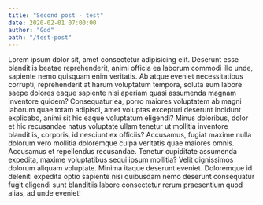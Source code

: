 ```yaml
---
title: "Second post - test"
date: 2020-02-01 07:00:00
author: "God"
path: "/test-post"
---
```


Lorem ipsum dolor sit, amet consectetur adipisicing elit. Deserunt esse blanditiis beatae reprehenderit, animi officia ea laborum commodi illo unde, sapiente nemo quisquam enim veritatis. Ab atque eveniet necessitatibus corrupti, reprehenderit at harum voluptatum tempora, soluta eum labore saepe dolores eaque sapiente nisi aperiam quasi assumenda magnam inventore quidem? Consequatur ea, porro maiores voluptatem ab magni laborum quae totam adipisci, amet voluptas excepturi deserunt incidunt explicabo, animi sit hic eaque voluptatum eligendi? Minus doloribus, dolor et hic recusandae natus voluptate ullam tenetur ut mollitia inventore blanditiis, corporis, id nesciunt ex officiis? Accusamus, fugiat maxime nulla dolorum vero mollitia doloremque culpa veritatis quae maiores omnis. Accusamus et repellendus recusandae. Tenetur cupiditate assumenda expedita, maxime voluptatibus sequi ipsum mollitia? Velit dignissimos dolorum aliquam voluptate. Minima itaque deserunt eveniet. Doloremque id deleniti expedita optio sapiente nisi quibusdam nemo deserunt consequatur fugit eligendi sunt blanditiis labore consectetur rerum praesentium quod alias, ad unde eveniet!
